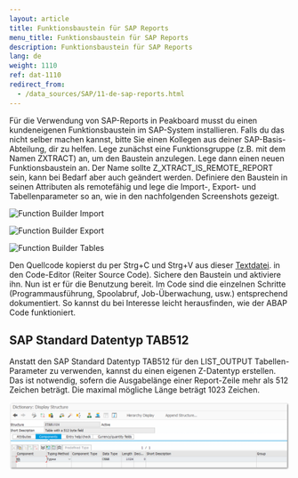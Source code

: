 ```yaml
---
layout: article
title: Funktionsbaustein für SAP Reports
menu_title: Funktionsbaustein für SAP Reports
description: Funktionsbaustein für SAP Reports
lang: de
weight: 1110
ref: dat-1110
redirect_from:
  - /data_sources/SAP/11-de-sap-reports.html
---
```


Für die Verwendung von SAP-Reports in Peakboard musst du einen kundeneigenen Funktionsbaustein im SAP-System installieren.
Falls du das nicht selber machen kannst, bitte Sie einen Kollegen aus deiner SAP-Basis-Abteilung, dir zu helfen. Lege zunächst eine Funktionsgruppe (z.B. mit dem Namen ZXTRACT) an, um den Baustein anzulegen. Lege dann einen neuen Funktionsbaustein an. Der Name sollte Z_XTRACT_IS_REMOTE_REPORT sein, kann bei Bedarf aber auch geändert werden. Definiere den Baustein in seinen Attributen als remotefähig und lege die Import-, Export- und Tabellenparameter so an, wie in den nachfolgenden Screenshots gezeigt.

![Function Builder Import](/assets/images/data-sources/sap/report-custom-function-01.png)

![Function Builder Export](/assets/images/data-sources/sap/report-custom-function-02.png)

![Function Builder Tables](/assets/images/data-sources/sap/report-custom-function-03.png)

Den Quellcode kopierst du per Strg+C und Strg+V aus dieser [Textdatei](https://peakboard.com/download/dokumente/Z_XTRACT_IS_REMOTE_REPORT.txt). in den Code-Editor (Reiter Source Code). Sichere den Baustein und aktiviere ihn. Nun ist er für die Benutzung bereit.
Im Code sind die einzelnen Schritte (Programmausführung, Spoolabruf, Job-Überwachung, usw.) entsprechend dokumentiert. So kannst du bei Interesse leicht herausfinden, wie der ABAP Code funktioniert.

## SAP Standard Datentyp TAB512

Anstatt den SAP Standard Datentyp TAB512 für den LIST_OUTPUT Tabellen-Parameter zu verwenden, kannst du einen eigenen Z-Datentyp erstellen. Das ist notwendig, sofern die Ausgabelänge einer Report-Zeile mehr als 512 Zeichen beträgt. Die maximal mögliche Länge beträgt 1023 Zeichen.

![TAB512](/assets/images/data-sources/sap/sap-reports-tab512.png)